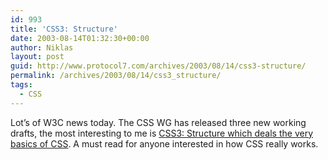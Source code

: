 ```yaml
---
id: 993
title: 'CSS3: Structure'
date: 2003-08-14T01:32:30+00:00
author: Niklas
layout: post
guid: http://www.protocol7.com/archives/2003/08/14/css3-structure/
permalink: /archives/2003/08/14/css3_structure/
tags:
  - CSS
---
```

<div class='microid-576a38bccf5aa95079463bbbc7627002ae336e4b'>
  <p>
    Lot&#8217;s of W3C news today. The CSS WG has released three new working drafts, the most interesting to me is <a href="http://www.w3.org/TR/2003/WD-css3-syntax-20030813/">CSS3: Structure which deals the very basics of CSS</a>. A must read for anyone interested in how CSS really works.
  </p>
</div>